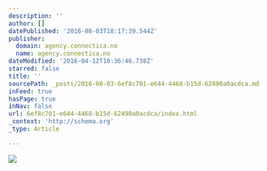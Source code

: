 ```yaml
---
description: ''
author: []
datePublished: '2016-08-03T18:17:39.544Z'
publisher:
  domain: agency.connectica.no
  name: agency.connectica.no
dateModified: '2016-04-12T10:36:46.738Z'
starred: false
title: ''
sourcePath: _posts/2016-08-03-6ef8c701-e644-4468-b15d-62490a0acdca.md
inFeed: true
hasPage: true
inNav: false
url: 6ef8c701-e644-4468-b15d-62490a0acdca/index.html
_context: 'http://schema.org'
_type: Article

---
```

![](http://agency.connectica.no/images/pinoy-iphones-fba87b3c.png)